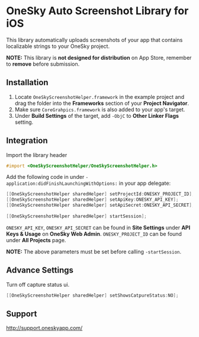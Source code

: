 OneSky Auto Screenshot Library for iOS
======================================

This library automatically uploads screenshots of your app that contains localizable strings to your OneSky project.

**NOTE:** This library is **not designed for distribution** on App Store, remember to **remove** before submission.

Installation
------------

1. Locate ```OneSkyScreenshotHelper.framework``` in the example project and drag the folder into the **Frameworks** section of your **Project Navigator**.
2. Make sure ```CoreGrahpics.framework``` is also added to your app's target.
3. Under **Build Settings** of the target, add ```-ObjC``` to **Other Linker Flags** setting.

Integration
-----------

Import the library header

``` objective-c
#import <OneSkyScreenshotHelper/OneSkyScreenshotHelper.h>
```

Add the following code in under ```-application:didFinishLaunchingWithOptions:``` in your app delegate:

``` objective-c
[[OneSkyScreenshotHelper sharedHelper] setProjectId:ONESKY_PROJECT_ID];
[[OneSkyScreenshotHelper sharedHelper] setApiKey:ONESKY_API_KEY];
[[OneSkyScreenshotHelper sharedHelper] setApiSecret:ONESKY_API_SECRET];
    
[[OneSkyScreenshotHelper sharedHelper] startSession];
```

```ONESKY_API_KEY```, ```ONESKY_API_SECRET``` can be found in **Site Settings** under **API Keys & Usage** on **OneSky Web Admin**. 
```ONESKY_PROJECT_ID``` can be found under **All Projects** page.

**NOTE:** The above parameters must be set before calling ```-startSession```.

Advance Settings
----------------

Turn off capture status ui.
``` objective-c
[[OneSkyScreenshotHelper sharedHelper] setShowsCatpureStatus:NO];
```

Support
-------
http://support.oneskyapp.com/

